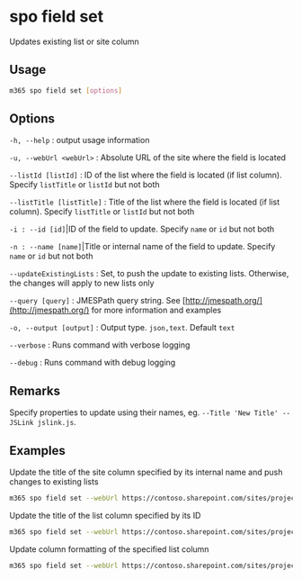 # spo field set

Updates existing list or site column

## Usage

```sh
m365 spo field set [options]
```

## Options

`-h, --help`
: output usage information

`-u, --webUrl <webUrl>`
: Absolute URL of the site where the field is located

`--listId [listId]`
: ID of the list where the field is located (if list column). Specify `listTitle` or `listId` but not both

`--listTitle [listTitle]`
: Title of the list where the field is located (if list column). Specify `listTitle` or `listId` but not both

`-i
: --id [id]`|ID of the field to update. Specify `name` or `id` but not both

`-n
: --name [name]`|Title or internal name of the field to update. Specify `name` or `id` but not both

`--updateExistingLists`
: Set, to push the update to existing lists. Otherwise, the changes will apply to new lists only

`--query [query]`
: JMESPath query string. See [http://jmespath.org/](http://jmespath.org/) for more information and examples

`-o, --output [output]`
: Output type. `json,text`. Default `text`

`--verbose`
: Runs command with verbose logging

`--debug`
: Runs command with debug logging

## Remarks

Specify properties to update using their names, eg. `--Title 'New Title' --JSLink jslink.js`.

## Examples

Update the title of the site column specified by its internal name and push changes to existing lists

```sh
m365 spo field set --webUrl https://contoso.sharepoint.com/sites/project-x --name 'MyColumn' --updateExistingLists --Title 'My column'
```

Update the title of the list column specified by its ID

```sh
m365 spo field set --webUrl https://contoso.sharepoint.com/sites/project-x --listTitle 'My List' --id 330f29c5-5c4c-465f-9f4b-7903020ae1ce --Title 'My column'
```

Update column formatting of the specified list column

```sh
m365 spo field set --webUrl https://contoso.sharepoint.com/sites/project-x --listTitle 'My List' --name 'MyColumn' --CustomFormatter '`{"schema":"https://developer.microsoft.com/json-schemas/sp/column-formatting.schema.json", "elmType": "div", "txtContent": "@currentField"}`'
```